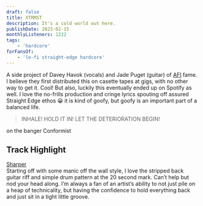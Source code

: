 ```yaml
---
draft: false
title: XTRMST
description: It's a cold world out here.
publishDate: 2023-02-15
monthlyListeners: 1222
tags: 
    - 'hardcore'
forFansOf: 
    - 'lo-fi straight-edge hardcore'
---
```

A side project of Davey Havok (vocals) and Jade Puget (guitar) of [AFI](https://open.spotify.com/artist/19I4tYiChJoxEO5EuviXpz?si=zIiu2Gn8Tca7JN1QJGtpig) fame. I believe they first distributed this on casette tapes at gigs, with no other way to get it. Cool! But also, luckily this eventually ended up on Spotify as well. I love the no-frills production and cringe lyrics spouting off assured Straight Edge ethos 😀 it is kind of goofy, but goofy is an important part of a balanced life. 
> INHALE! HOLD IT IN! LET THE DETERIORATION BEGIN!  

on the banger Conformist

## Track Highlight
[Sharper](https://open.spotify.com/track/671ryXc2aocs0cClXf9Sx2?si=d40b9aa81d374914)  
Starting off with some manic off the wall style, I love the stripped back guitar riff and simple drum pattern at the 20 second mark. Can’t help but nod your head along. I’m always a fan of an artist’s ability to not just pile on a heap of technicality, but having the confidence to hold everything back and just sit in a tight little groove.